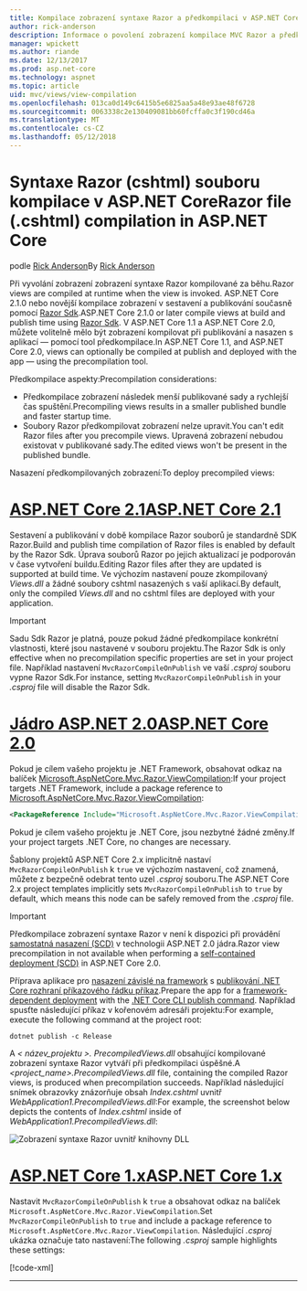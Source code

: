 ```yaml
---
title: Kompilace zobrazení syntaxe Razor a předkompilaci v ASP.NET Core
author: rick-anderson
description: Informace o povolení zobrazení kompilace MVC Razor a předkompilaci v aplikacích ASP.NET Core.
manager: wpickett
ms.author: riande
ms.date: 12/13/2017
ms.prod: asp.net-core
ms.technology: aspnet
ms.topic: article
uid: mvc/views/view-compilation
ms.openlocfilehash: 013ca0d149c6415b5e6825aa5a48e93ae48f6728
ms.sourcegitcommit: 0063338c2e130409081bb60fcffa0c3f190cd46a
ms.translationtype: MT
ms.contentlocale: cs-CZ
ms.lasthandoff: 05/12/2018
---
```

# <a name="razor-file-cshtml-compilation-in-aspnet-core"></a><span data-ttu-id="dc000-103">Syntaxe Razor (cshtml) souboru kompilace v ASP.NET Core</span><span class="sxs-lookup"><span data-stu-id="dc000-103">Razor file (.cshtml) compilation in ASP.NET Core</span></span>

<span data-ttu-id="dc000-104">podle [Rick Anderson](https://twitter.com/RickAndMSFT)</span><span class="sxs-lookup"><span data-stu-id="dc000-104">By [Rick Anderson](https://twitter.com/RickAndMSFT)</span></span>

<span data-ttu-id="dc000-105">Při vyvolání zobrazení zobrazení syntaxe Razor kompilované za běhu.</span><span class="sxs-lookup"><span data-stu-id="dc000-105">Razor views are compiled at runtime when the view is invoked.</span></span> <span data-ttu-id="dc000-106">ASP.NET Core 2.1.0 nebo novější kompilace zobrazení v sestavení a publikování současně pomocí [Razor Sdk](/aspnetcore/mvc/razor-pages/sdk).</span><span class="sxs-lookup"><span data-stu-id="dc000-106">ASP.NET Core 2.1.0 or later compile views at build and publish time using [Razor Sdk](/aspnetcore/mvc/razor-pages/sdk).</span></span> <span data-ttu-id="dc000-107">V ASP.NET Core 1.1 a ASP.NET Core 2.0, můžete volitelně mělo být zobrazení kompilovat při publikování a nasazen s aplikací &mdash; pomocí tool předkompilace.</span><span class="sxs-lookup"><span data-stu-id="dc000-107">In ASP.NET Core 1.1, and ASP.NET Core 2.0, views can optionally be compiled at publish and deployed with the app &mdash; using the precompilation tool.</span></span> 



<span data-ttu-id="dc000-108">Předkompilace aspekty:</span><span class="sxs-lookup"><span data-stu-id="dc000-108">Precompilation considerations:</span></span>

* <span data-ttu-id="dc000-109">Předkompilace zobrazení následek menší publikované sady a rychlejší čas spuštění.</span><span class="sxs-lookup"><span data-stu-id="dc000-109">Precompiling views results in a smaller published bundle and faster startup time.</span></span>
* <span data-ttu-id="dc000-110">Soubory Razor předkompilovat zobrazení nelze upravit.</span><span class="sxs-lookup"><span data-stu-id="dc000-110">You can't edit Razor files after you precompile views.</span></span> <span data-ttu-id="dc000-111">Upravená zobrazení nebudou existovat v publikované sady.</span><span class="sxs-lookup"><span data-stu-id="dc000-111">The edited views won't be present in the published bundle.</span></span> 

<span data-ttu-id="dc000-112">Nasazení předkompilovaných zobrazení:</span><span class="sxs-lookup"><span data-stu-id="dc000-112">To deploy precompiled views:</span></span>

# <a name="aspnet-core-21tabaspnetcore21"></a>[<span data-ttu-id="dc000-113">ASP.NET Core 2.1</span><span class="sxs-lookup"><span data-stu-id="dc000-113">ASP.NET Core 2.1</span></span>](#tab/aspnetcore21/)
<span data-ttu-id="dc000-114">Sestavení a publikování v době kompilace Razor souborů je standardně SDK Razor.</span><span class="sxs-lookup"><span data-stu-id="dc000-114">Build and publish time compilation of Razor files is enabled by default by the Razor Sdk.</span></span> <span data-ttu-id="dc000-115">Úprava souborů Razor po jejich aktualizací je podporován v čase vytvoření buildu.</span><span class="sxs-lookup"><span data-stu-id="dc000-115">Editing Razor files after they are updated is supported at build time.</span></span> <span data-ttu-id="dc000-116">Ve výchozím nastavení pouze zkompilovaný *Views.dll* a žádné soubory cshtml nasazených s vaší aplikací.</span><span class="sxs-lookup"><span data-stu-id="dc000-116">By default, only the compiled *Views.dll* and no cshtml files are deployed with your application.</span></span> 
    
> [!IMPORTANT]
> <span data-ttu-id="dc000-117">Sadu Sdk Razor je platná, pouze pokud žádné předkompilace konkrétní vlastnosti, které jsou nastavené v souboru projektu.</span><span class="sxs-lookup"><span data-stu-id="dc000-117">The Razor Sdk is only effective when no precompilation specific properties are set in your project file.</span></span> <span data-ttu-id="dc000-118">Například nastavení `MvcRazorCompileOnPublish` ve vaší *.csproj* souboru vypne Razor Sdk.</span><span class="sxs-lookup"><span data-stu-id="dc000-118">For instance, setting `MvcRazorCompileOnPublish` in your *.csproj* file will disable the Razor Sdk.</span></span>

# <a name="aspnet-core-20tabaspnetcore20"></a>[<span data-ttu-id="dc000-119">Jádro ASP.NET 2.0</span><span class="sxs-lookup"><span data-stu-id="dc000-119">ASP.NET Core 2.0</span></span>](#tab/aspnetcore20/)

<span data-ttu-id="dc000-120">Pokud je cílem vašeho projektu je .NET Framework, obsahovat odkaz na balíček [Microsoft.AspNetCore.Mvc.Razor.ViewCompilation](https://www.nuget.org/packages/Microsoft.AspNetCore.Mvc.Razor.ViewCompilation/):</span><span class="sxs-lookup"><span data-stu-id="dc000-120">If your project targets .NET Framework, include a package reference to [Microsoft.AspNetCore.Mvc.Razor.ViewCompilation](https://www.nuget.org/packages/Microsoft.AspNetCore.Mvc.Razor.ViewCompilation/):</span></span>

```xml
<PackageReference Include="Microsoft.AspNetCore.Mvc.Razor.ViewCompilation" Version="2.0.0" PrivateAssets="All" />
```

<span data-ttu-id="dc000-121">Pokud je cílem vašeho projektu je .NET Core, jsou nezbytné žádné změny.</span><span class="sxs-lookup"><span data-stu-id="dc000-121">If your project targets .NET Core, no changes are necessary.</span></span>

<span data-ttu-id="dc000-122">Šablony projektů ASP.NET Core 2.x implicitně nastaví `MvcRazorCompileOnPublish` k `true` ve výchozím nastavení, což znamená, můžete z bezpečně odebrat tento uzel *.csproj* souboru.</span><span class="sxs-lookup"><span data-stu-id="dc000-122">The ASP.NET Core 2.x project templates implicitly sets `MvcRazorCompileOnPublish` to `true` by default, which means this node can be safely removed from the *.csproj* file.</span></span>
    
> [!IMPORTANT]
> <span data-ttu-id="dc000-123">Předkompilace zobrazení syntaxe Razor v není k dispozici při provádění [samostatná nasazení (SCD)](/dotnet/core/deploying/#self-contained-deployments-scd) v technologii ASP.NET 2.0 jádra.</span><span class="sxs-lookup"><span data-stu-id="dc000-123">Razor view precompilation in not available when performing a [self-contained deployment (SCD)](/dotnet/core/deploying/#self-contained-deployments-scd) in ASP.NET Core 2.0.</span></span> 

<span data-ttu-id="dc000-124">Příprava aplikace pro [nasazení závislé na framework](/dotnet/core/deploying/#framework-dependent-deployments-fdd) s [publikování .NET Core rozhraní příkazového řádku příkaz](/dotnet/core/tools/dotnet-publish).</span><span class="sxs-lookup"><span data-stu-id="dc000-124">Prepare the app for a [framework-dependent deployment](/dotnet/core/deploying/#framework-dependent-deployments-fdd) with the [.NET Core CLI publish command](/dotnet/core/tools/dotnet-publish).</span></span> <span data-ttu-id="dc000-125">Například spusťte následující příkaz v kořenovém adresáři projektu:</span><span class="sxs-lookup"><span data-stu-id="dc000-125">For example, execute the following command at the project root:</span></span>

```console
dotnet publish -c Release
```

<span data-ttu-id="dc000-126">A *< název_projektu >. PrecompiledViews.dll* obsahující kompilované zobrazení syntaxe Razor vytváří při předkompilaci úspěšné.</span><span class="sxs-lookup"><span data-stu-id="dc000-126">A *<project_name>.PrecompiledViews.dll* file, containing the compiled Razor views, is produced when precompilation succeeds.</span></span> <span data-ttu-id="dc000-127">Například následující snímek obrazovky znázorňuje obsah *Index.cshtml* uvnitř *WebApplication1.PrecompiledViews.dll*:</span><span class="sxs-lookup"><span data-stu-id="dc000-127">For example, the screenshot below depicts the contents of *Index.cshtml* inside of *WebApplication1.PrecompiledViews.dll*:</span></span>

![Zobrazení syntaxe Razor uvnitř knihovny DLL](view-compilation/_static/razor-views-in-dll.png)

# <a name="aspnet-core-1xtabaspnetcore1x"></a>[<span data-ttu-id="dc000-129">ASP.NET Core 1.x</span><span class="sxs-lookup"><span data-stu-id="dc000-129">ASP.NET Core 1.x</span></span>](#tab/aspnetcore1x/)

<span data-ttu-id="dc000-130">Nastavit `MvcRazorCompileOnPublish` k `true` a obsahovat odkaz na balíček `Microsoft.AspNetCore.Mvc.Razor.ViewCompilation`.</span><span class="sxs-lookup"><span data-stu-id="dc000-130">Set `MvcRazorCompileOnPublish` to `true` and include a package reference to `Microsoft.AspNetCore.Mvc.Razor.ViewCompilation`.</span></span> <span data-ttu-id="dc000-131">Následující *.csproj* ukázka označuje tato nastavení:</span><span class="sxs-lookup"><span data-stu-id="dc000-131">The following *.csproj* sample highlights these settings:</span></span>

[!code-xml[](view-compilation/sample/MvcRazorCompileOnPublish.csproj?highlight=5,12)]

---

